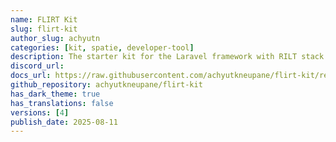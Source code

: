 ```yaml
---
name: FLIRT Kit
slug: flirt-kit
author_slug: achyutn
categories: [kit, spatie, developer-tool]
description: The starter kit for the Laravel framework with RILT stack and Filament v4 as Admin Panel.
discord_url: 
docs_url: https://raw.githubusercontent.com/achyutkneupane/flirt-kit/refs/heads/master/README.md
github_repository: achyutkneupane/flirt-kit
has_dark_theme: true
has_translations: false
versions: [4]
publish_date: 2025-08-11
---
```

